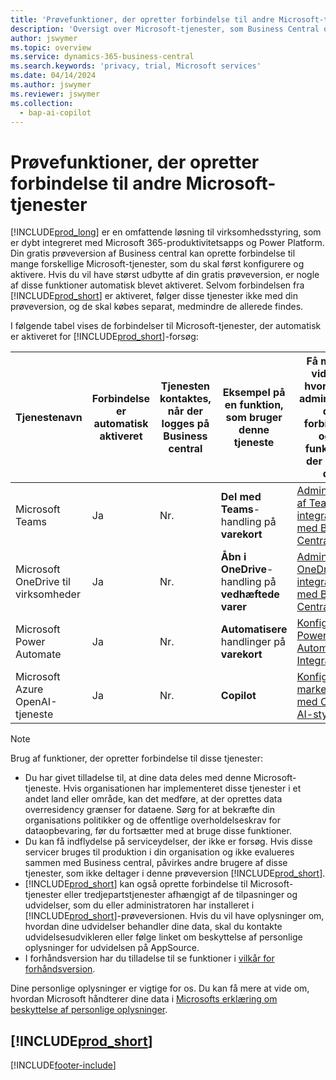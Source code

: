 ```yaml
---
title: 'Prøvefunktioner, der opretter forbindelse til andre Microsoft-tjenester'
description: 'Oversigt over Microsoft-tjenester, som Business Central opretter forbindelse til med prøveversionen.'
author: jswymer
ms.topic: overview
ms.service: dynamics-365-business-central
ms.search.keywords: 'privacy, trial, Microsoft services'
ms.date: 04/14/2024
ms.author: jswymer
ms.reviewer: jswymer
ms.collection:
  - bap-ai-copilot
---
```

# <a name="trial-features-that-connect-to-other-microsoft-services"></a>Prøvefunktioner, der opretter forbindelse til andre Microsoft-tjenester

[!INCLUDE[prod_long](includes/prod_long.md)] er en omfattende løsning til virksomhedsstyring, som er dybt integreret med Microsoft 365-produktivitetsapps og Power Platform. Din gratis prøveversion af Business central kan oprette forbindelse til mange forskellige Microsoft-tjenester, som du skal først konfigurere og aktivere. Hvis du vil have størst udbytte af din gratis prøveversion, er nogle af disse funktioner automatisk blevet aktiveret. Selvom forbindelsen fra [!INCLUDE[prod_short](includes/prod_short.md)] er aktiveret, følger disse tjenester ikke med din prøveversion, og de skal købes separat, medmindre de allerede findes.

I følgende tabel vises de forbindelser til Microsoft-tjenester, der automatisk er aktiveret for [!INCLUDE[prod_short](includes/prod_short.md)]-forsøg:

|Tjenestenavn|Forbindelse er automatisk aktiveret |Tjenesten kontaktes, når der logges på Business central |Eksempel på en funktion, som bruger denne tjeneste | Få mere at vide om, hvordan du administrerer den forbindelse og de funktioner, der bruger den|  
|------------|-------------|--------|------------|-------------|
|Microsoft Teams|Ja|Nr.|**Del med Teams**-handling på **varekort** |[Administration af Teams-integration med Business Central](admin-teams-integration.md)|  
|Microsoft OneDrive til virksomheder|Ja|Nr.|**Åbn i OneDrive**-handling på **vedhæftede varer** |[Administrere OneDrive-integration med Business Central](admin-onedrive-integration.md#configure-onedrive-using-onedrive-setup)|  
| Microsoft Power Automate |Ja|Nr.|**Automatisere** handlinger på **varekort** |[Konfigurere Power Automate Integration](/dynamics365/business-central/dev-itpro/powerplatform/power-automate-setup)|
| Microsoft Azure OpenAI-tjeneste |Ja |Nr.|**Copilot** |[Konfigurere marketingtekst med Copilot til AI-styret vare](enable-ai.md)|

> [!NOTE]
> Brug af funktioner, der opretter forbindelse til disse tjenester: 
>
> - Du har givet tilladelse til, at dine data deles med denne Microsoft-tjeneste. Hvis organisationen har implementeret disse tjenester i et andet land eller område, kan det medføre, at der oprettes data overresidency grænser for dataene. Sørg for at bekræfte din organisations politikker og de offentlige overholdelseskrav for dataopbevaring, før du fortsætter med at bruge disse funktioner. 
> - Du kan få indflydelse på serviceydelser, der ikke er forsøg. Hvis disse servicer bruges til produktion i din organisation og ikke evalueres sammen med Business central, påvirkes andre brugere af disse tjenester, som ikke deltager i denne prøveversion [!INCLUDE[prod_short](includes/prod_short.md)].
> - [!INCLUDE[prod_short](includes/prod_short.md)] kan også oprette forbindelse til Microsoft-tjenester eller tredjepartstjenester afhængigt af de tilpasninger og udvidelser, som du eller administratoren har installeret i [!INCLUDE[prod_short](includes/prod_short.md)]-prøveversionen. Hvis du vil have oplysninger om, hvordan dine udvidelser behandler dine data, skal du kontakte udvidelsesudvikleren eller følge linket om beskyttelse af personlige oplysninger for udvidelsen på AppSource.
> - I forhåndsversion har du tilladelse til se funktioner i [vilkår for forhåndsversion](https://powerplatform.microsoft.com/en-us/legaldocs/supp-powerplatform-preview/?wt.mc_id=power-virtual-agents_inproduct).

Dine personlige oplysninger er vigtige for os. Du kan få mere at vide om, hvordan Microsoft håndterer dine data i [Microsofts erklæring om beskyttelse af personlige oplysninger](https://go.microsoft.com/fwlink/?linkid=521839).

## [!INCLUDE[prod_short](includes/free_trial_md.md)]  

[!INCLUDE[footer-include](includes/footer-banner.md)]
